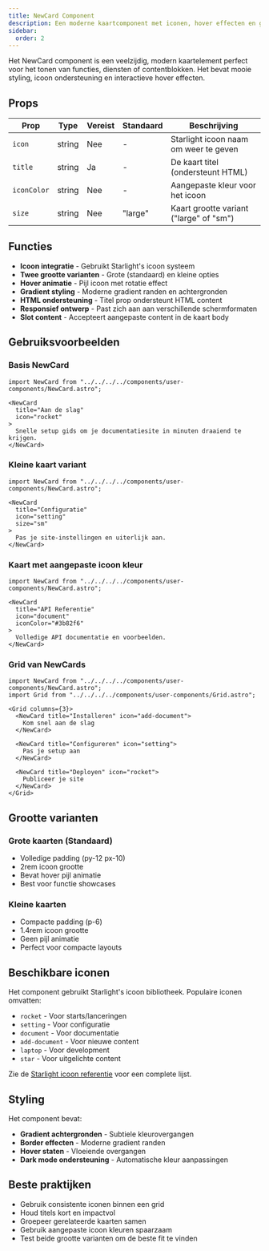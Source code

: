 ```yaml
---
title: NewCard Component
description: Een moderne kaartcomponent met iconen, hover effecten en gradient randen voor het tonen van content.
sidebar:
  order: 2
---
```


Het NewCard component is een veelzijdig, modern kaartelement perfect voor het tonen van functies, diensten of contentblokken. Het bevat mooie styling, icoon ondersteuning en interactieve hover effecten.

## Props

| Prop | Type | Vereist | Standaard | Beschrijving |
|------|------|----------|---------|-------------|
| `icon` | string | Nee | - | Starlight icoon naam om weer te geven |
| `title` | string | Ja | - | De kaart titel (ondersteunt HTML) |
| `iconColor` | string | Nee | - | Aangepaste kleur voor het icoon |
| `size` | string | Nee | "large" | Kaart grootte variant ("large" of "sm") |

## Functies

- **Icoon integratie** - Gebruikt Starlight's icoon systeem
- **Twee grootte varianten** - Grote (standaard) en kleine opties
- **Hover animatie** - Pijl icoon met rotatie effect
- **Gradient styling** - Moderne gradient randen en achtergronden
- **HTML ondersteuning** - Titel prop ondersteunt HTML content
- **Responsief ontwerp** - Past zich aan aan verschillende schermformaten
- **Slot content** - Accepteert aangepaste content in de kaart body

## Gebruiksvoorbeelden

### Basis NewCard
```mdx
import NewCard from "../../../../components/user-components/NewCard.astro";

<NewCard 
  title="Aan de slag"
  icon="rocket"
>
  Snelle setup gids om je documentatiesite in minuten draaiend te krijgen.
</NewCard>
```

### Kleine kaart variant
```mdx
import NewCard from "../../../../components/user-components/NewCard.astro";

<NewCard 
  title="Configuratie"
  icon="setting"
  size="sm"
>
  Pas je site-instellingen en uiterlijk aan.
</NewCard>
```

### Kaart met aangepaste icoon kleur
```mdx
import NewCard from "../../../../components/user-components/NewCard.astro";

<NewCard 
  title="API Referentie"
  icon="document"
  iconColor="#3b82f6"
>
  Volledige API documentatie en voorbeelden.
</NewCard>
```

### Grid van NewCards
```mdx
import NewCard from "../../../../components/user-components/NewCard.astro";
import Grid from "../../../../components/user-components/Grid.astro";

<Grid columns={3}>
  <NewCard title="Installeren" icon="add-document">
    Kom snel aan de slag
  </NewCard>
  
  <NewCard title="Configureren" icon="setting">
    Pas je setup aan
  </NewCard>
  
  <NewCard title="Deployen" icon="rocket">
    Publiceer je site
  </NewCard>
</Grid>
```

## Grootte varianten

### Grote kaarten (Standaard)
- Volledige padding (py-12 px-10)
- 2rem icoon grootte
- Bevat hover pijl animatie
- Best voor functie showcases

### Kleine kaarten
- Compacte padding (p-6)
- 1.4rem icoon grootte
- Geen pijl animatie
- Perfect voor compacte layouts

## Beschikbare iconen

Het component gebruikt Starlight's icoon bibliotheek. Populaire iconen omvatten:

- `rocket` - Voor starts/lanceringen
- `setting` - Voor configuratie
- `document` - Voor documentatie
- `add-document` - Voor nieuwe content
- `laptop` - Voor development
- `star` - Voor uitgelichte content

Zie de [Starlight icoon referentie](https://starlight.astro.build/reference/icons/) voor een complete lijst.

## Styling

Het component bevat:
- **Gradient achtergronden** - Subtiele kleurovergangen
- **Border effecten** - Moderne gradient randen
- **Hover staten** - Vloeiende overgangen
- **Dark mode ondersteuning** - Automatische kleur aanpassingen

## Beste praktijken

- Gebruik consistente iconen binnen een grid
- Houd titels kort en impactvol
- Groepeer gerelateerde kaarten samen
- Gebruik aangepaste icoon kleuren spaarzaam
- Test beide grootte varianten om de beste fit te vinden